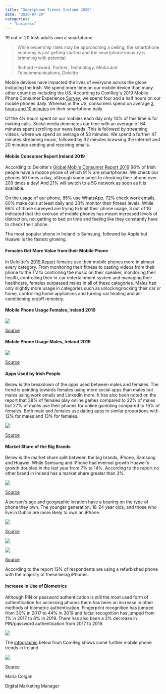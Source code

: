 ```yaml
---
title: "Smartphone Trends Ireland 2020"
date: "2020-07-20"
categories: 
  - "business"
---
```


19 out of 20 Irish adults own a smartphone.

> While ownership rates may be approaching a ceiling, the smartphone economy is just getting started and the smartphone industry is brimming with potential.
> 
> Richard Howard, Partner, Technology, Media and Telecommunications, Deloitte

Mobile devices have impacted the lives of everyone across the globe including the Irish. We spend more time on our mobile device than many other countries including the US. According to ComReg's 2019 Mobile Phone Consumer Experience [Survey](https://www.comreg.ie/comreg-issues-results-from-2019-mobile-phone-consumer-experience-survey/), we spend four and a half hours on our mobile phones daily. Whereas in the US, consumers spend on average [3 hours and 10 minutes](https://www.emarketer.com/content/us-time-spent-with-mobile-2019) on their smartphone daily.

Of the 4½ hours spent on our mobiles each day only 10% of this time is for making calls. Social media dominates our time with an average of 64 minutes spent scrolling our news feeds. This is followed by streaming videos, where we spend an average of 53 minutes. We spend a further 47 minutes streaming music, followed by 32 minutes browsing the internet and 20 minutes sending and receiving emails. 

#### Mobile Consumer Report Ireland 2019

According to Deloitte's [Global Mobile Consumer Report 2019](https://www2.deloitte.com/ie/en/pages/technology-media-and-telecommunications/articles/global-mobile-consumer-survey.html) 96% of Irish people have a mobile phone of which 91% are smartphones. We check our phones 50 times a day, although some admit to checking their phone over 200 times a day! And 21% will switch to a 5G network as soon as it is available.

On the usage of our phone, 85% use WhatsApp, 72% check work emails, 60% make calls at least daily and 33% monitor their fitness levels. While 66% of those surveyed are trying to limit their phone usage, 3 out of 10 indicated that the overuse of mobile phones has meant increased levels of distraction, not getting to bed on time and feeling like they constantly have to check their phone.

The most popular phone in Ireland is Samsung, followed by Apple but Huawei is the fastest growing.

#### Females Get More Value from their Mobile Phone

In Deloitte's [2019 Report](https://www.comreg.ie/media/2019/09/ComReg-Mobile-Consumer-Experience-Survey-Infographic05092019.pdf) females use their mobile phones more in almost every category. From monitoring their fitness to casting videos from their phone to the TV to controlling the music on their speaker, monitoring their health, controlling their in-car entertainment system and managing their healthcare, females surpassed males in all of these categories. Males had only slightly more usage in categories such as unlocking/locking their car or home, controlling home appliances and turning car heating and air-conditioning on/off remotely.

#### **Mobile Phone Usage Females, Ireland 2019**

![](images/Screenshot-2020-07-01-at-12.25.45-1024x475.png)

[Source](https://www2.deloitte.com/ie/en/pages/technology-media-and-telecommunications/articles/global-mobile-consumer-survey.html#)

#### **Mobile Phone Usage Males, Ireland 2019**

![](images/Screenshot-2020-07-01-at-12.25.05-1024x502.png)

[Source](https://www2.deloitte.com/ie/en/pages/technology-media-and-telecommunications/articles/global-mobile-consumer-survey.html#)

#### Apps Used by Irish People

Below is the breakdown of the apps used between males and females. The trend is pointing towards females using more social apps than males but males using work emails and LinkedIn more. It has also been noted on the report that 38% of females play online games compared to 22% of males but 27% of males use their phones for online gambling compared to 16% of females. Both male and females use dating apps in similar proportions with 12% for males and 13% for females.

![](images/Screenshot-2020-07-01-at-14.43.42-493x1024.png)

[Source](https://www2.deloitte.com/ie/en/pages/technology-media-and-telecommunications/articles/global-mobile-consumer-survey.html#)

#### Market Share of the Big Brands

Below is the market share split between the big brands, iPhone, Samsung and Huawei. While Samsung and iPhone had minimal growth Huawei's growth doubled in the last year from 7% to 14%. According to the report no other brand in Ireland has a market share greater than 3%.

![](images/Screenshot-2020-07-01-at-15.19.24-1024x576.png)

[Source](https://www2.deloitte.com/ie/en/pages/technology-media-and-telecommunications/articles/global-mobile-consumer-survey.html#)

A person's age and geographic location have a bearing on the type of phone they own. The younger generation, 18-24 year olds, and those who live in Dublin are more likely to own an iPhone.

![](images/Screenshot-2020-07-01-at-15.53.11-1024x509.png)

[Source](https://www2.deloitte.com/ie/en/pages/technology-media-and-telecommunications/articles/global-mobile-consumer-survey.html#)

![](images/Screenshot-2020-07-01-at-16.03.49.png)

![](images/Screenshot-2020-07-01-at-16.04.19.png)

[Source](https://www2.deloitte.com/ie/en/pages/technology-media-and-telecommunications/articles/global-mobile-consumer-survey.html#)

According to the report 13% of respondents are using a refurbished phone with the majority of these being iPhones.

#### Increase in Use of Biometrics

Although PIN or password authentication is still the most used form of authentication for accessing phones there has been an increase in other methods of biometric authentication. Fingerprint recognition has jumped from 30% in 2017 to 44% in 2019 and facial recognition has jumped from 1% in 2017 to 8% in 2019. There has also been a 3% decrease in PIN/password authentication from 2017 to 2019.

![](images/Screenshot-2020-07-01-at-16.13.27-1024x468.png)

The [infographic](https://www.comreg.ie/media/2019/09/ComReg-Mobile-Consumer-Experience-Survey-Infographic05092019.pdf) below from ComReg shows some further mobile phone trends in Ireland.

![](images/comreg-1-scaled.jpg)

[Source](https://www.comreg.ie/media/2019/09/ComReg-Mobile-Consumer-Experience-Survey-Infographic05092019.pdf)

Maria Colgan

Digital Marketing Manager
